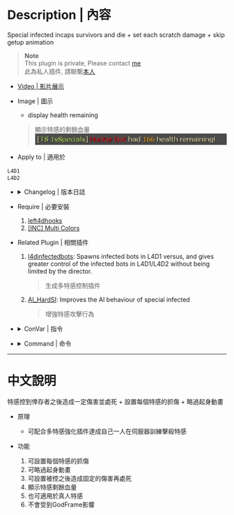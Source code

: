 # Description | 內容
Special infected incaps survivors and die + set each scratch damage + skip getup animation

> __Note__ <br/>
This plugin is private, Please contact [me](https://github.com/fbef0102/Game-Private_Plugin#私人插件列表-private-plugins-list)<br/>
此為私人插件, 請聯繫[本人](https://github.com/fbef0102/Game-Private_Plugin#私人插件列表-private-plugins-list)

* [Video | 影片展示](https://youtu.be/ssLsbaKLLmk)

* Image | 圖示
	* display health remaining
	> 顯示特感的剩餘血量
	<br/>![1vSpecials_1](image/1vSpecials_1.jpg)

* Apply to | 適用於
```
L4D1
L4D2
```

* <details><summary>Changelog | 版本日誌</summary>

	* v2.3
	    * Original Request by Anzu
</details>

* Require | 必要安裝
	1. [left4dhooks](https://forums.alliedmods.net/showthread.php?t=321696)
	2. [[INC] Multi Colors](https://forums.alliedmods.net/showthread.php?t=247770)

* Related Plugin | 相關插件
	1. [l4dinfectedbots](https://github.com/fbef0102/L4D1_2-Plugins/tree/master/l4dinfectedbots): Spawns infected bots in L4D1 versus, and gives greater control of the infected bots in L4D1/L4D2 without being limited by the director.
		> 生成多特感控制插件
	2. [AI_HardSI](https://github.com/fbef0102/L4D2-Plugins/tree/master/AI_HardSI): Improves the AI behaviour of special infected
		> 增強特感攻擊行為

* <details><summary>ConVar | 指令</summary>

	* cfg/sourcemod/1vSpecials.cfg
	```php
    // If 1, this plugin only takes effect when infected attacking bot.
    sm_1vSpecials_apply_bot_only "0"

    // Modfiy Charger attack damage before suicides. (-1=Disable)
    sm_1vSpecials_charger_attack_dmg "35"

    // Charger claw Dmg. (-1=Default value dmg)
    sm_1vSpecials_charger_claw_dmg "-1"

    // If 1, Announce SI Health Left before SI suicides.
    sm_1vSpecials_dmgannounce "1"

    // Modfiy Hunter attack damage before suicides. (-1=Disable)
    sm_1vSpecials_hunter_attack_dmg "25"

    // Hunter claw Dmg. (-1=Default value dmg)
    sm_1vSpecials_hunter_claw_dmg "-1"

    // Modfiy Jockey attack damage before suicides. (-1=Disable)
    sm_1vSpecials_jockey_attack_dmg "30"

    // Jockey claw Dmg. (-1=Default value dmg)
    sm_1vSpecials_jockey_claw_dmg "-1"

    // If 1, Kill All Infected. 0=Only Kill Attacker
    sm_1vSpecials_kill_all "0"

    // If 1, this plugin removes god frame when capped by special infected.
    sm_1vSpecials_remove_godframe "1"

    // If 1, Skip Survivor Get Up Animation.
    sm_1vSpecials_skip_getup "1"

    // Modfiy Smoker attack damage before suicides. (-1=Disable)
    sm_1vSpecials_smoker_attack_dmg "20"

    // Smoker claw Dmg. (-1=Default value dmg)
    sm_1vSpecials_smoker_claw_dmg "-1"
	```
</details>

* <details><summary>Command | 命令</summary>
	None
</details>

- - - -
# 中文說明
特感控到倖存者之後造成一定傷害並處死 + 設置每個特感的抓傷 + 略過起身動畫

* 原理
	* 可配合多特感強化插件達成自己一人在伺服器訓練擊殺特感

* 功能
	1. 可設置每個特感的抓傷
	2. 可略過起身動畫
	3. 可設置被控之後造成固定的傷害再處死
    4. 顯示特感剩餘血量
    5. 也可適用於真人特感
    6. 不會受到GodFrame影響
